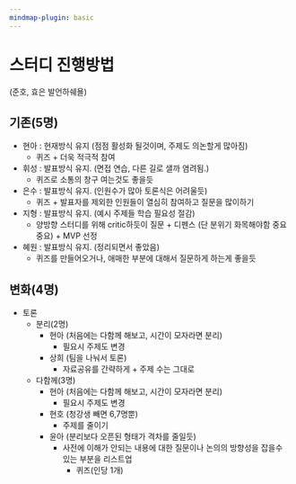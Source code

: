 ```yaml
---
mindmap-plugin: basic
---
```


# 스터디 진행방법
(준호, 효은 발언하쉐욜)

## 기존(5명)
- 현아 : 현재방식 유지
   (점점 활성화 될것이며, 주제도 의논할게 많아짐)
    - 퀴즈 + 더욱 적극적 참여
- 휘성 : 발표방식 유지.
   (면접 연습, 다른 길로 샐까 염려됨.)
    - 퀴즈로 소통의 창구 여는것도 좋을듯
- 은수 : 발표방식 유지.
   (인원수가 많아 토론식은 어려울듯)
    - 퀴즈 + 발표자를 제외한 인원들이 열심히 참여하고 질문을 많이하기
- 지형 : 발표방식 유지.
   (예시 주제들 학습 필요성 절감)
    - 양방향 스터디를 위해 critic하듯이 질문 + 디펜스
       (단 분위기 화목해야함 중요중요) + MVP 선정
- 혜원 : 발표방식 유지.
   (정리되면서 좋았음)
    - 퀴즈를 만들어오거나, 애매한 부분에 대해서 질문하게 하는게 좋을듯

## 변화(4명)
- 토론
    - 분리(2명)
        - 현아
           (처음에는 다함께 해보고, 시간이 모자라면 분리)
            - 필요시 주제도 변경
        - 상희
           (팀을 나눠서 토론)
            - 자료공유를 간략하게 + 주제 수는 그대로
    - 다함께(3명)
        - 현아
           (처음에는 다함께 해보고, 시간이 모자라면 분리)
            - 필요시 주제도 변경
        - 현호
           (청강생 빼면 6,7명뿐)
            - 주제를 줄이기
        - 윤아
           (분리보다 오픈된 형태가 격차를 줄일듯)
            - 사전에 이해가 안되는 내용에 대한 질문이나
               논의의 방향성을 잡을수 있는 부분을 리스트업
               + 퀴즈(인당 1개)